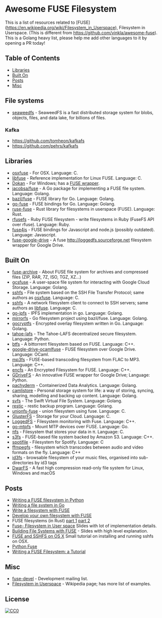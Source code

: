 # Awesome FUSE Filesystem

This is a list of resources related to [FUSE]
(https://en.wikipedia.org/wiki/Filesystem_in_Userspace), Filesystem in
Userspace. (This is different from https://github.com/vinkla/awesome-fuse). This
is a Golang heavy list, please help me add other languages to it by opening a PR
today!

## Table of Contents

* [Libraries](#libraries)
* [Built On](#built-on)
* [Posts](#posts)
* [Misc](#misc)

## File systems

* [seaweedfs](https://github.com/seaweedfs/seaweedfs) - SeaweedFS is a fast distributed storage system for blobs, objects, files, and data lake, for billions of files.

### Kafka

* https://github.com/tomheon/kafkafs
* https://github.com/pehrs/kafkafs

## Libraries

* [osxfuse](https://osxfuse.github.io) - For OSX. Language: C.
* [libfuse](https://github.com/libfuse/libfuse) - Reference implementation for
  Linux FUSE. Language: C.
* [Dokan](https://dokan-dev.github.io) - For Windows; has a [FUSE
  wrapper](https://github.com/dokan-dev/dokany/wiki/FUSE).
* [jacobsa/fuse](https://github.com/jacobsa/fuse) - A Go package for
  implementing a FUSE file system. Language: Golang.
* [bazil/fuse](https://github.com/bazil/fuse) - FUSE library for Go. Language:
  Golang.
* [go-fuse](https://github.com/hanwen/go-fuse) - FUSE bindings for Go. Language:
  Golang.
* [ruse-fuse](https://github.com/zargony/rust-fuse) - Rust library for
  filesystems in userspace (FUSE). Language: Rust.
* [rfusefs](https://github.com/lwoggardner/rfusefs) - Ruby FUSE filesystem -
  write filesystems in Ruby (FuseFS API over rfuse). Language: Ruby.
* [fuse4js](https://github.com/bcle/fuse4js) - FUSE bindings for Javascript and
  node.js (possibly outdated). Language: Javascript.
* [fuse-google-drive](https://github.com/jcline/fuse-google-drive) - A fuse
 http://loggedfs.sourceforge.net filesystem wrapper for Google Drive.

## Built On

* [fuse-archive](https://github.com/google/fuse-archive) - About
FUSE file system for archives and compressed files (ZIP, RAR, 7Z, ISO, TGZ, XZ...)
* [gcsfuse](https://github.com/GoogleCloudPlatform/gcsfuse) - A user-space file
  system for interacting with Google Cloud Storage. Language: Golang.
* [sshfs](https://github.com/osxfuse/sshfs) - File system based on the SSH File
  Transfer Protocol; same authors as [osxfuse](https://github.com/osxfuse).
Language: C.
* [sshfs](https://github.com/libfuse/sshfs) - A network filesystem client to
  connect to SSH servers; same authors as [libfuse](https://github.com/libfuse).
Language: C.
* [go-ipfs](https://github.com/ipfs/go-ipfs) - IPFS implementation in go.
  Language: Golang.
* [mirrorfs](https://github.com/elgutierrez/mirrorfs) - Go filesystem project
  using bazil/fuse. Language: Golang.
* [gocryptfs](https://github.com/rfjakob/gocryptfs) - Encrypted overlay
  filesystem written in Go. Language: Golang.
* [tahoe-lafs](https://github.com/tahoe-lafs/tahoe-lafs) - The Tahoe-LAFS
  decentralized secure filesystem. Language: Python.
* [btfs](https://github.com/johang/btfs) - A bittorrent filesystem based on
  FUSE. Language: C++.
* [google-drive-ocamlfuse](https://github.com/astrada/google-drive-ocamlfuse) -
  FUSE filesystem over Google Drive. Language: OCaml.
* [mp3fs](https://github.com/khenriks/mp3fs) - FUSE-based transcoding filesystem
  from FLAC to MP3. Language: C++.
* [encfs](https://github.com/vgough/encfs) - An Encrypted Filesystem for FUSE.
  Language: C++.
* [GDriveFS](https://github.com/dsoprea/GDriveFS) - An innovative FUSE wrapper
  for Google Drive; Language: Python.
* [pachyderm](https://github.com/pachyderm/pachyderm) - Containerized Data
  Analytics. Language: Golang.
* [camlistore](https://github.com/camlistore/camlistore) - Personal storage
  system for life: a way of storing, syncing, sharing, modelling and backing up
content. Language: Golang.
* [svfs](https://github.com/ovh/svfs) - The Swift Virtual File System. Language:
  Golang.
* [restic](https://github.com/restic/restic) - restic backup program. Language:
  Golang.
* [unionfs-fuse](https://github.com/rpodgorny/unionfs-fuse) - union filesystem
  using fuse. Language: C.
* [GlusterFS](https://github.com/gluster/glusterfs) -  Storage for your Cloud.
  Language: C.
* [LoggedFS](http://loggedfs.sourceforge.net/) - Filesystem monitoring with
  Fuse. Language: C++.
* [go-mtpfs](https://github.com/hanwen/go-mtpfs) - Mount MTP devices over FUSE.
  Language: Go.
* [πfs](https://github.com/philipl/pifs) - Filesystem that stores your data in π. Language: C.
* [s3fs](https://github.com/s3fs-fuse/s3fs-fuse) - FUSE-based file system backed by Amazon S3. Language: C++.
* [spotifile](https://github.com/catharsis/spotifile) - Filesystem for Spotify. Language: C
* [ffmpegfs](https://github.com/nschlia/ffmpegfs) - filesystem which transcodes between audio and video formats on the fly. Language: C++
* [id3fs](http://erislabs.net/ianb/projects/id3fs/) - browsable filesystem of your music files, organised into sub-directories by id3 tags
* [DwarFS](https://github.com/mhx/dwarfs) - A fast high compression read-only file system for Linux, Windows and macOS

## Posts

* [Writing a FUSE filesystem in
  Python](https://www.stavros.io/posts/python-fuse-filesystem)
* [Writing a file system in
  Go](https://bazil.org/talks/2013-06-10-la-gophers/#1)
* [Write a filesystem with
  FUSE](http://engineering.facile.it/blog/eng/write-filesystem-fuse)
* [Develop your own filesystem with
  FUSE](http://www.ibm.com/developerworks/linux/library/l-fuse/)
* FUSE filesystems (in Rust)
  [part 1](https://zsiciarz.github.io/24daysofrust/book/vol1/day15.html)
  [part 2](https://zsiciarz.github.io/24daysofrust/book/vol1/day16.html)
* [Fuse- Filesystem in User
  space](http://www.slideshare.net/danny00076/fuse-filesystem-in-user-space)
Slides with lot of implementation details.
* [Building File Systems with
  FUSE](http://www.slideshare.net/adorepump/building-file-systems-with-fuse) -
Slides with high level explanation.
* [FUSE and SSHFS on OS
  X](http://stuff-things.net/2015/05/20/fuse-and-sshfs-on-os-x) Small tutorial
on installing and running sshfs on OSX.
* [Python Fuse](http://www.slideshare.net/matteobertozzi/python-fuse)
* [Writing a FUSE Filesystem: a
  Tutorial](http://www.cs.nmsu.edu/~pfeiffer/fuse-tutorial/html/index.html)

## Misc

* [fuse-devel](https://sourceforge.net/p/fuse/mailman/fuse-devel) - Development
  mailing list.
* [Filesystem in
  Userspace](https://en.wikipedia.org/wiki/Filesystem_in_Userspace) - Wikipedia
page; has more list of examples.

## License

[![CC0](https://licensebuttons.net/p/zero/1.0/88x31.png)](http://creativecommons.org/publicdomain/zero/1.0/)
